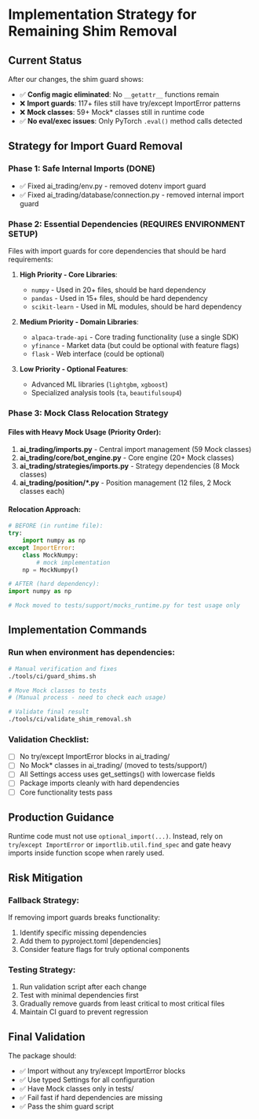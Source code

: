 # Implementation Strategy for Remaining Shim Removal

## Current Status
After our changes, the shim guard shows:
- ✅ **Config magic eliminated**: No `__getattr__` functions remain
- ❌ **Import guards**: 117+ files still have try/except ImportError patterns  
- ❌ **Mock classes**: 59+ Mock* classes still in runtime code
- ✅ **No eval/exec issues**: Only PyTorch `.eval()` method calls detected

## Strategy for Import Guard Removal

### Phase 1: Safe Internal Imports (DONE)
- ✅ Fixed ai_trading/env.py - removed dotenv import guard
- ✅ Fixed ai_trading/database/connection.py - removed internal import guard

### Phase 2: Essential Dependencies (REQUIRES ENVIRONMENT SETUP)
Files with import guards for core dependencies that should be hard requirements:

1. **High Priority - Core Libraries**:
   - `numpy` - Used in 20+ files, should be hard dependency
   - `pandas` - Used in 15+ files, should be hard dependency  
   - `scikit-learn` - Used in ML modules, should be hard dependency

2. **Medium Priority - Domain Libraries**:
   - `alpaca-trade-api` - Core trading functionality (use a single SDK)
   - `yfinance` - Market data (but could be optional with feature flags)
   - `flask` - Web interface (could be optional)

3. **Low Priority - Optional Features**:
   - Advanced ML libraries (`lightgbm`, `xgboost`)
   - Specialized analysis tools (`ta`, `beautifulsoup4`)

### Phase 3: Mock Class Relocation Strategy

#### Files with Heavy Mock Usage (Priority Order):
1. **ai_trading/imports.py** - Central import management (59 Mock classes)
2. **ai_trading/core/bot_engine.py** - Core engine (20+ Mock classes)
3. **ai_trading/strategies/imports.py** - Strategy dependencies (8 Mock classes)
4. **ai_trading/position/*.py** - Position management (12 files, 2 Mock classes each)

#### Relocation Approach:
```python
# BEFORE (in runtime file):
try:
    import numpy as np
except ImportError:
    class MockNumpy:
        # mock implementation
    np = MockNumpy()

# AFTER (hard dependency):
import numpy as np

# Mock moved to tests/support/mocks_runtime.py for test usage only
```

## Implementation Commands

### Run when environment has dependencies:
```bash
# Manual verification and fixes
./tools/ci/guard_shims.sh

# Move Mock classes to tests
# (Manual process - need to check each usage)

# Validate final result
./tools/ci/validate_shim_removal.sh
```

### Validation Checklist:
- [ ] No try/except ImportError blocks in ai_trading/
- [ ] No Mock* classes in ai_trading/ (moved to tests/support/)
- [ ] All Settings access uses get_settings() with lowercase fields
- [ ] Package imports cleanly with hard dependencies
- [ ] Core functionality tests pass

## Production Guidance

Runtime code must not use `optional_import(...)`. Instead, rely on `try`/`except ImportError` or `importlib.util.find_spec` and gate heavy imports inside function scope when rarely used.

## Risk Mitigation

### Fallback Strategy:
If removing import guards breaks functionality:
1. Identify specific missing dependencies
2. Add them to pyproject.toml [dependencies]
3. Consider feature flags for truly optional components

### Testing Strategy:
1. Run validation script after each change
2. Test with minimal dependencies first
3. Gradually remove guards from least critical to most critical files
4. Maintain CI guard to prevent regression

## Final Validation

The package should:
- ✅ Import without any try/except ImportError blocks
- ✅ Use typed Settings for all configuration
- ✅ Have Mock classes only in tests/
- ✅ Fail fast if hard dependencies are missing
- ✅ Pass the shim guard script
